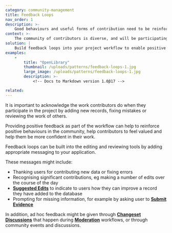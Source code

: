 ```yaml
---
category: community-management
title: Feedback Loops
nav_order: 1
description: >-
    Good behaviours and useful forms of contribution need to be reinforced.
context: >-
    The community of contributors is diverse, and will be participating at different times and have different skill levels. Contributors may not be sure whether a contribution they make is useful or correct. Opportunities for face-to-face feedback and training are likely to be limited.
solution: |
    Build feedback loops into your project workflow to enable positive reinforcement for contributors.
examples:
    -
        title: "OpenLibrary"
        thumbnail: /uploads/patterns/feedback-loops-1.jpg
        large_image: /uploads/patterns/feedback-loops-1.jpg
        description: >-
            <!-- Docs to Markdown version 1.0β17 -->

related:
---
```


It is important to acknowledge the work contributors do when they participate in the project by adding new records, fixing mistakes or reviewing the work of others.

Providing positive feedback as part of the workflow can help to reinforce positive behaviours in the community, help contributors to feel valued and help them be more confident in their work.

Feedback loops can be built into the editing and reviewing tools by adding appropriate messaging to your application.

These messages might include:

* Thanking users for contributing new data or fixing errors
* Recognising significant contributions, eg making a number of edits over the course of the day
* **[Suggested Edits](/patterns/encouraging-contributions/suggested-edits)** to indicate to users how they can improve a record they have added to the database
* Prompting for missing information, for example by asking user to **[Submit Evidence](/patterns/maintaining-quality/submit-evidence)**

In addition, ad hoc feedback might be given through **[Changeset Discussions](/patterns/workflow/changeset-discussion)** that happen during **[Moderation](/patterns/editing/moderation)** workflows, or through community events and discussions.
